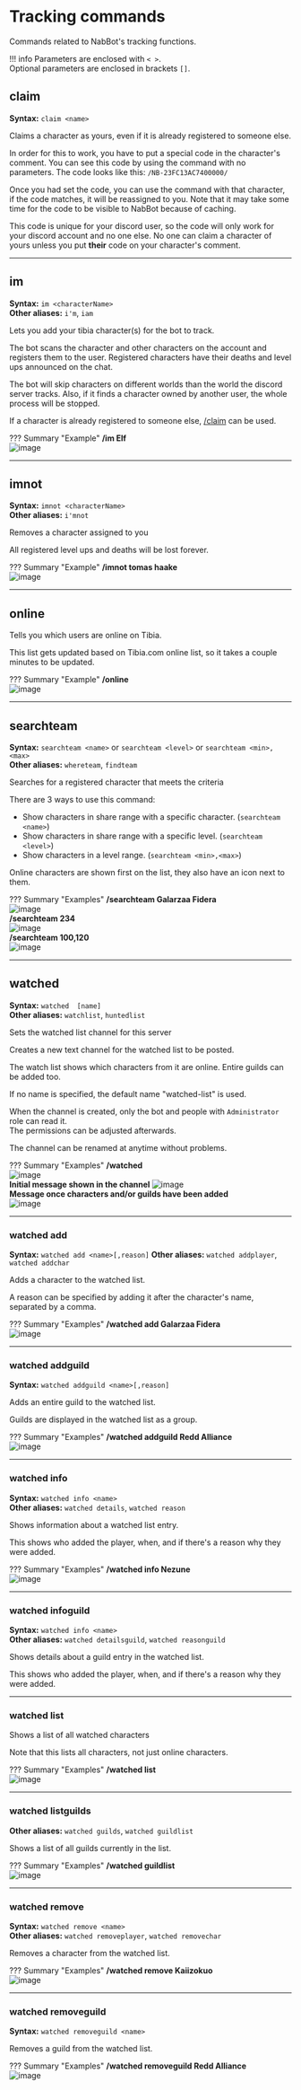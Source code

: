 # Tracking commands

Commands related to NabBot's tracking functions.

!!! info
    Parameters are enclosed with `< >`.   
    Optional parameters are enclosed in brackets `[]`.

## claim
**Syntax:** `claim <name>`

Claims a character as yours, even if it is already registered to someone else.

In order for this to work, you have to put a special code in the character's comment.
You can see this code by using the command with no parameters. The code looks like this: `/NB-23FC13AC7400000/`

Once you had set the code, you can use the command with that character, if the code matches, it will be reassigned to you.
Note that it may take some time for the code to be visible to NabBot because of caching.

This code is unique for your discord user, so the code will only work for your discord account and no one else.
No one can claim a character of yours unless you put **their** code on your character's comment.

----

## im
**Syntax:** `im <characterName>`  
**Other aliases:** `i'm`, `iam`

Lets you add your tibia character(s) for the bot to track.

The bot scans the character and other characters on the account and registers them to the user.
Registered characters have their deaths and level ups announced on the chat.

The bot will skip characters on different worlds than the world the discord server tracks.
Also, if it finds a character owned by another user, the whole process will be stopped.

If a character is already registered to someone else, [/claim](#claim) can be used.

??? Summary "Example"
    **/im Elf**  
    ![image](../assets/images/commands/im.png)

----

## imnot
**Syntax:** `imnot <characterName>`  
**Other aliases:** `i'mnot`

Removes a character assigned to you

All registered level ups and deaths will be lost forever.

??? Summary "Example"
    **/imnot tomas haake**  
    ![image](../assets/images/commands/imnot.png)

----

## online

Tells you which users are online on Tibia.

This list gets updated based on Tibia.com online list, so it takes a couple minutes to be updated.

??? Summary "Example"
    **/online**  
    ![image](../assets/images/commands/online.png)

----

## searchteam
**Syntax:** `searchteam <name>` or `searchteam <level>` or `searchteam <min>,<max>`  
**Other aliases:** `whereteam`, `findteam`

Searches for a registered character that meets the criteria

There are 3 ways to use this command:

- Show characters in share range with a specific character. (`searchteam <name>`)
- Show characters in share range with a specific level. (`searchteam <level>`)
- Show characters in a level range. (`searchteam <min>,<max>`)

Online characters are shown first on the list, they also have an icon next to them.

??? Summary "Examples"
    **/searchteam Galarzaa Fidera**  
    ![image](../assets/images/commands/searchteam_1.png)  
    **/searchteam 234**  
    ![image](../assets/images/commands/searchteam_2.png)  
    **/searchteam 100,120**  
    ![image](../assets/images/commands/searchteam_3.png)

----

## watched
**Syntax:** `watched  [name]`  
**Other aliases:** `watchlist`, `huntedlist`

Sets the watched list channel for this server

Creates a new text channel for the watched list to be posted.

The watch list shows which characters from it are online. Entire guilds can be added too.

If no name is specified, the default name "watched-list" is used.

When the channel is created, only the bot and people with `Administrator` role can read it.  
The permissions can be adjusted afterwards.

The channel can be renamed at anytime without problems.


??? Summary "Examples"
    **/watched**  
    ![image](../assets/images/commands/watched.png)  
    **Initial message shown in the channel**
    ![image](../assets/images/commands/watched_message_1.png)  
    **Message once characters and/or guilds have been added**  
    ![image](../assets/images/commands/watched_message_2.png)

----

### watched add
**Syntax:** `watched add <name>[,reason]` 
**Other aliases:** `watched addplayer`, `watched addchar`

Adds a character to the watched list.

A reason can be specified by adding it after the character's name, separated by a comma.

??? Summary "Examples"
    **/watched add Galarzaa Fidera**  
    ![image](../assets/images/commands/watched_add.png)

----
    
### watched addguild
**Syntax:** `watched addguild <name>[,reason]`

Adds an entire guild to the watched list.

Guilds are displayed in the watched list as a group.

??? Summary "Examples"
    **/watched addguild Redd Alliance**  
    ![image](../assets/images/commands/watched_addguild.png)

----

### watched info
**Syntax:** `watched info <name>`  
**Other aliases:** `watched details`, `watched reason`

Shows information about a watched list entry.

This shows who added the player, when, and if there's a reason why they were added.

??? Summary "Examples"
    **/watched info Nezune**  
    ![image](../assets/images/commands/watched_info.png)

----

### watched infoguild
**Syntax:** `watched info <name>`  
**Other aliases:** `watched detailsguild`, `watched reasonguild`

Shows details about a guild entry in the watched list.
        
This shows who added the player, when, and if there's a reason why they were added.

----

### watched list

Shows a list of all watched characters

Note that this lists all characters, not just online characters.

??? Summary "Examples"
    **/watched list**  
    ![image](../assets/images/commands/watched_list.png)

----

### watched listguilds
**Other aliases:** `watched guilds`, `watched guildlist`

Shows a list of all guilds currently in the list.

??? Summary "Examples"
    **/watched guildlist**  
    ![image](../assets/images/commands/watched_guilds.png)

----

### watched remove
**Syntax:** `watched remove <name>`  
**Other aliases:** `watched removeplayer`, `watched removechar`

Removes a character from the watched list.

??? Summary "Examples"
    **/watched remove Kaiizokuo**  
    ![image](../assets/images/commands/watched_remove.png)

----  

### watched removeguild
**Syntax:**  `watched removeguild <name>`

Removes a guild from the watched list.

??? Summary "Examples"
    **/watched removeguild Redd Alliance**  
    ![image](../assets/images/commands/watched_removeguild.png)

